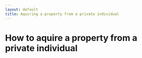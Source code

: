 ```yaml
---
layout: default
title: Aquiring a property from a private individual
---
```


# How to aquire a property from a private individual

